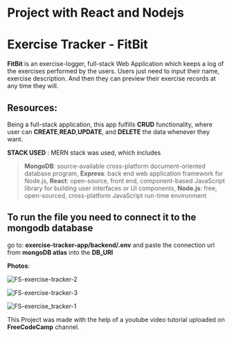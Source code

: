 # Project with React and Nodejs

# Exercise Tracker - FitBit

**FitBit** is an exercise-logger, full-stack Web Application which keeps a log of the exercises performed by the users.
Users just need to input their name, exercise description.
And then they can preview their exercise records at any time they will.  

## Resources:
Being a full-stack application, this app fulfills **CRUD** functionality, where user can
**CREATE**,**READ**,**UPDATE**, and **DELETE** the data whenever they want.

**STACK USED** : MERN stack was used, which includes 
>**MongoDB**: source-available cross-platform document-oriented database program, 
>**Express**: back end web application framework for Node.js, 
>**React**: open-source, front end, component-based JavaScript library for building user interfaces or UI components, 
>**Node.js**: free, open-sourced, cross-platform JavaScript run-time environment 


## To run the file you need to connect it to the mongodb database
go to:  **exercise-tracker-app/backend/.env** and paste the connection url from **mongoDB atlas** into the **DB_URI**

**Photos**:

![FS-exercise-tracker-2](https://user-images.githubusercontent.com/69751991/116845931-dea2f400-ac04-11eb-9752-9d2d1924da8a.jpg)

![FS-exercise-tracker-3](https://user-images.githubusercontent.com/69751991/116845942-e498d500-ac04-11eb-81de-bfd59a36b6f0.jpg)

![FS-exercise_tracker-1](https://user-images.githubusercontent.com/69751991/116845960-ea8eb600-ac04-11eb-99dc-45017f5103d5.jpg)



This Project was made with the help of a youtube video tutorial uploaded on **FreeCodeCamp** channel.
